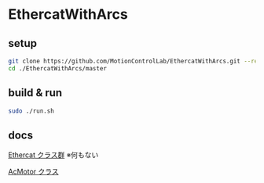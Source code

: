 # EthercatWithArcs

## setup

```sh
git clone https://github.com/MotionControlLab/EthercatWithArcs.git --recursive
cd ./EthercatWithArcs/master
```

## build & run

```sh
sudo ./run.sh
```

## docs

[Ethercat クラス群](./slave/Simple/EthercatBus.md) ※何もない

[AcMotor クラス](./AcMotor.md)
